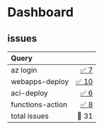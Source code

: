 # Dashboard

## issues

| Query |  |
|:------|-:|
| az login | [✅ 7](https://github.com/Azure/login/issues?q=is%3Aopen%20is%3Aissue%20created%3A%3E2020-05-19) |
| webapps-deploy | [✅ 10](https://github.com/Azure/webapps-deploy/issues?q=is%3Aopen%20is%3Aissue%20created%3A%3E2020-05-19) |
| aci-deploy | [✅ 6](https://github.com/Azure/aci-deploy/issues?q=is%3Aopen%20is%3Aissue%20created%3A%3E2020-05-19) |
| functions-action | [✅ 8](https://github.com/Azure/functions-action/issues?q=is%3Aopen%20is%3Aissue%20created%3A%3E2020-05-19) |
| total issues | 🔴 31 |
